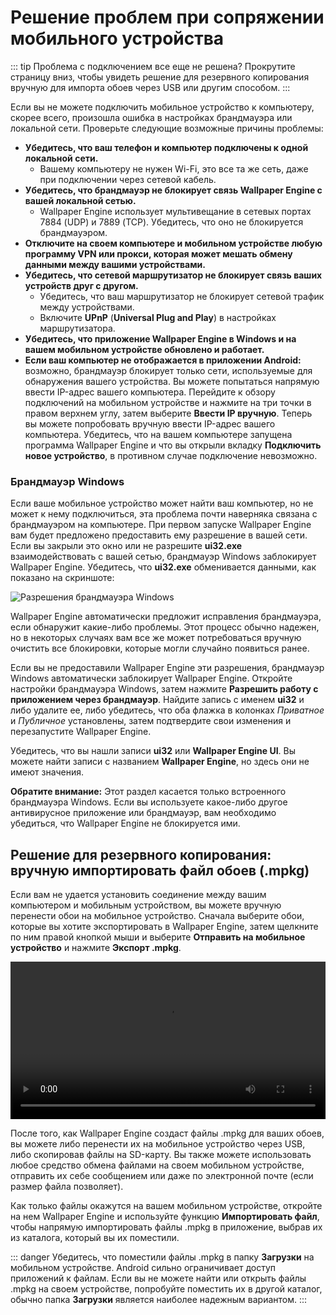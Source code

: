 # Решение проблем при сопряжении мобильного устройства

::: tip
Проблема с подключением все еще не решена?
Прокрутите страницу вниз, чтобы увидеть решение для резервного копирования вручную для импорта обоев через USB или другим способом.
:::

Если вы не можете подключить мобильное устройство к компьютеру, скорее всего, произошла ошибка в настройках брандмауэра или локальной сети. Проверьте следующие возможные причины проблемы:

* **Убедитесь, что ваш телефон и компьютер подключены к одной локальной сети.**
  * Вашему компьютеру не нужен Wi-Fi, это все та же сеть, даже при подключении через сетевой кабель.
* **Убедитесь, что брандмауэр не блокирует связь Wallpaper Engine с вашей локальной сетью.**
  * Wallpaper Engine использует мультивещание в сетевых портах 7884 (UDP) и 7889 (TCP). Убедитесь, что оно не блокируется брандмауэром.
* **Отключите на своем компьютере и мобильном устройстве любую программу VPN или прокси, которая может мешать обмену данными между вашими устройствами.**
* **Убедитесь, что сетевой маршрутизатор не блокирует связь ваших устройств друг с другом.**
    * Убедитесь, что ваш маршрутизатор не блокирует сетевой трафик между устройствами.
    * Включите **UPnP** (**Universal Plug and Play**) в настройках маршрутизатора.
* **Убедитесь, что приложение Wallpaper Engine в Windows и на вашем мобильном устройстве обновлено и работает.**
* **Если ваш компьютер не отображается в приложении Android:** возможно, брандмауэр блокирует только сети, используемые для обнаружения вашего устройства. Вы можете попытаться напрямую ввести IP-адрес вашего компьютера. Перейдите к обзору подключений на мобильном устройстве и нажмите на три точки в правом верхнем углу, затем выберите **Ввести IP вручную**. Теперь вы можете попробовать вручную ввести IP-адрес вашего компьютера. Убедитесь, что на вашем компьютере запущена программа Wallpaper Engine и что вы открыли вкладку **Подключить новое устройство**, в противном случае подключение невозможно.

### Брандмауэр Windows

Если ваше мобильное устройство может найти ваш компьютер, но не может к нему подключиться, эта проблема почти наверняка связана с брандмауэром на компьютере. При первом запуске Wallpaper Engine вам будет предложено предоставить ему разрешение в вашей сети. Если вы закрыли это окно или не разрешите **ui32.exe** взаимодействовать с вашей сетью, брандмауэр Windows заблокирует Wallpaper Engine. Убедитесь, что **ui32.exe** обменивается данными, как показано на скриншоте:

![Разрешения брандмауэра Windows](/img/faq/windows_defender.png)

Wallpaper Engine автоматически предложит исправления брандмауэра, если обнаружит какие-либо проблемы. Этот процесс обычно надежен, но в некоторых случаях вам все же может потребоваться вручную очистить все блокировки, которые могли случайно появиться ранее.

Если вы не предоставили Wallpaper Engine эти разрешения, брандмауэр Windows автоматически заблокирует Wallpaper Engine. Откройте настройки брандмауэра Windows, затем нажмите **Разрешить работу с приложением через брандмауэр**. Найдите запись с именем **ui32** и либо удалите ее, либо убедитесь, что оба флажка в колонках *Приватное* и *Публичное* установлены, затем подтвердите свои изменения и перезапустите Wallpaper Engine.

Убедитесь, что вы нашли записи **ui32** или **Wallpaper Engine UI**. Вы можете найти записи с названием **Wallpaper Engine**, но здесь они не имеют значения.

**Обратите внимание:** Этот раздел касается только встроенного брандмауэра Windows. Если вы используете какое-либо другое антивирусное приложение или брандмауэр, вам необходимо убедиться, что Wallpaper Engine не блокируется ими.

## Решение для резервного копирования: вручную импортировать файл обоев (.mpkg)

Если вам не удается установить соединение между вашим компьютером и мобильным устройством, вы можете вручную перенести обои на мобильное устройство. Сначала выберите обои, которые вы хотите экспортировать в Wallpaper Engine, затем щелкните по ним правой кнопкой мыши и выберите **Отправить на мобильное устройство** и нажмите **Экспорт .mpkg**.

<video width="100%" controls autoplay loop>
  <source src="/videos/mobile_export.mp4" type="video/mp4">
  Ваш браузер не поддерживает воспроизведение видео.
</video>

После того, как Wallpaper Engine создаст файлы .mpkg для ваших обоев, вы можете либо перенести их на мобильное устройство через USB, либо скопировав файлы на SD-карту. Вы также можете использовать любое средство обмена файлами на своем мобильном устройстве, отправить их себе сообщением или даже по электронной почте (если размер файла позволяет).

Как только файлы окажутся на вашем мобильном устройстве, откройте на нем Wallpaper Engine и используйте функцию **Импортировать файл**, чтобы напрямую импортировать файлы .mpkg в приложение, выбрав их из каталога, который вы их поместили.

::: danger
Убедитесь, что поместили файлы .mpkg в папку **Загрузки** на мобильном устройстве. Android сильно ограничивает доступ приложений к файлам. Если вы не можете найти или открыть файлы .mpkg на своем устройстве, попробуйте поместить их в другой каталог, обычно папка **Загрузки** является наиболее надежным вариантом.
:::